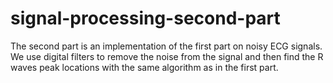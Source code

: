 # signal-processing-second-part
The second part is an implementation of the first part on noisy ECG signals.
We use digital filters to remove the noise from the signal and then find the R waves peak locations with the same algorithm as in the first part.
